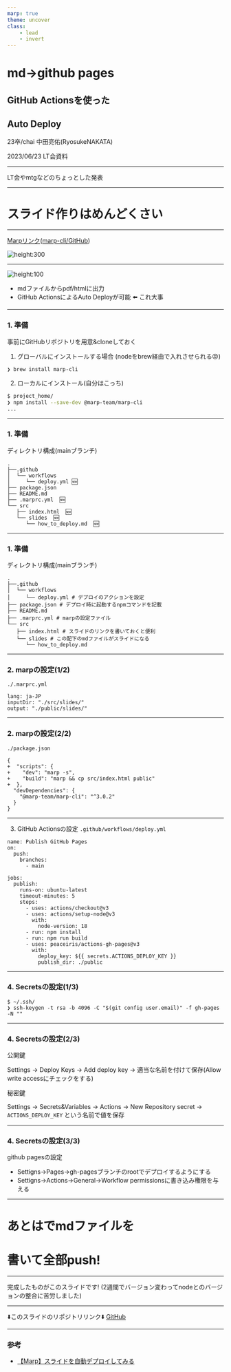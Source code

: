 ```yaml
---
marp: true
theme: uncover
class:
    - lead
    - invert
---
```


# md→github pages
## GitHub Actionsを使った
## Auto Deploy

23卒/chai 中田亮佑(RyosukeNAKATA)

2023/06/23 LT会資料

---

LT会やmtgなどのちょっとした発表

---

# スライド作りはめんどくさい

---

[Marpリンク](https://marp.app/)([marp-cli/GitHub](https://github.com/marp-team/marp-cli))

![height:300](https://github.com/marp-team/marp/blob/main/marp-dark.png?raw=true)

---

![height:100](https://github.com/marp-team/marp/blob/main/marp-dark.png?raw=true)

- mdファイルからpdf/htmlに出力
- GitHub ActionsによるAuto Deployが可能 :arrow_left: これ大事

---

### 1. 準備

事前にGitHubリポジトリを用意&cloneしておく

1. グローバルにインストールする場合
(nodeをbrew経由で入れさせられる:rage:)

```
❯ brew install marp-cli
```
2. ローカルにインストール(自分はこっち)

```bash
$ project_home/
❯ npm install --save-dev @marp-team/marp-cli
...
```

---

### 1. 準備

ディレクトリ構成(mainブランチ)
```
.
├──.github
│  └── workflows
│     └── deploy.yml 🆕
├── package.json
├── README.md
├── .marprc.yml  🆕
└── src
   ├── index.html  🆕
   └── slides  🆕
      └── how_to_deploy.md  🆕
```

---

### 1. 準備

ディレクトリ構成(mainブランチ)
```
.
├──.github
│  └── workflows
│     └── deploy.yml # デプロイのアクションを設定
├── package.json # デプロイ時に起動するnpmコマンドを記載
├── README.md
├── .marprc.yml # marpの設定ファイル
└── src
   ├── index.html # スライドのリンクを書いておくと便利
   └── slides # この配下のmdファイルがスライドになる
      └── how_to_deploy.md
```

---

### 2. marpの設定(1/2)

`./.marprc.yml`

```
lang: ja-JP
inputDir: "./src/slides/"
output: "./public/slides/"
```
---

### 2. marpの設定(2/2)
`./package.json`

```
{
+  "scripts": {
+    "dev": "marp -s",
+    "build": "marp && cp src/index.html public"
+  },
  "devDependencies": {
    "@marp-team/marp-cli": "^3.0.2"
  }
}
```

---

3. GitHub Actionsの設定
`.github/workflows/deploy.yml`

```
name: Publish GitHub Pages
on:
  push:
    branches:
      - main

jobs:
  publish:
    runs-on: ubuntu-latest
    timeout-minutes: 5
    steps:
      - uses: actions/checkout@v3
      - uses: actions/setup-node@v3
        with:
          node-version: 18
      - run: npm install
      - run: npm run build
      - uses: peaceiris/actions-gh-pages@v3
        with:
          deploy_key: ${{ secrets.ACTIONS_DEPLOY_KEY }}
          publish_dir: ./public
```

---

### 4. Secretsの設定(1/3)

```
$ ~/.ssh/
❯ ssh-keygen -t rsa -b 4096 -C "$(git config user.email)" -f gh-pages -N ""
```

---

### 4. Secretsの設定(2/3)

公開鍵

Settings → Deploy Keys → Add deploy key → 適当な名前を付けて保存(Allow write accessにチェックをする)

秘密鍵

Settings → Secrets&Variables → Actions → New Repository secret → `ACTIONS_DEPLOY_KEY` という名前で値を保存

---

### 4. Secretsの設定(3/3)

github pagesの設定
- Settigns→Pages→gh-pagesブランチのrootでデプロイするようにする
- Settigns→Actions→General→Workflow permissionsに書き込み権限を与える

---


# あとはでmdファイルを
# 書いて全部push!


---

完成したものがこのスライドです!
(2週間でバージョン変わってnodeとのバージョンの整合に苦労しました)

---

:arrow_down:このスライドのリポジトリリンク:arrow_down:
[GitHub](https://github.com/RyosukeNAKATA/lt_20230622)

---

### 参考

- [【Marp】スライドを自動デプロイしてみる](https://sakaf.net/posts/marp-deploy/)
